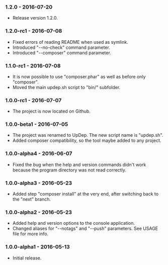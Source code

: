 ### 1.2.0 - 2016-07-20

  * Release version 1.2.0.

### 1.2.0-rc1 - 2016-07-08

  * Fixed errors of reading README when used as symlink.
  * Introduced "--no-check" command parameter.
  * Introduced "--composer" command parameter.

### 1.1.0-rc1 - 2016-07-08

  * It is now possible to use "composer.phar" as well as before only "composer".
  * Moved the main updep.sh script to "bin/" subfolder.

### 1.0.0-rc1 - 2016-07-07

  * The project is now located on Github. 

### 1.0.0-beta1 - 2016-07-05

  * The project was renamed to UpDep. The new script name is "updep.sh". 
  * Added composer compatibility, so the tool maybe added to any project. 

### 1.0.0-alpha4 - 2016-06-07

  * Fixed the bug when the help and version commands didn't work because the program directory was not read correctly. 

### 1.0.0-alpha3 - 2016-05-23

  * Added step "composer install" at the very end, after switching back to the "next" branch. 

### 1.0.0-alpha2 - 2016-05-23

  * Added help and version options to the console application.
  * Changed aliases for "--notags" and "--push" parameters. See USAGE file for more info.

### 1.0.0-alpha1 - 2016-05-13

  * Initial release.